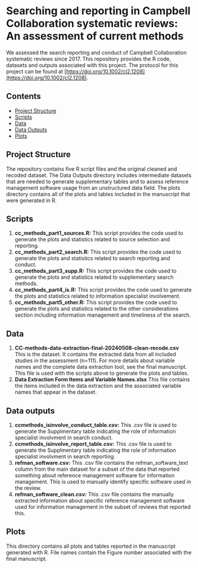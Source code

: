 # Searching and reporting in Campbell Collaboration systematic reviews: An assessment of current methods

We assessed the search reporting and conduct of Campbell Collaboration systematic reviews since 2017. This repository provides the R code, datasets and outputs associated with this project. The protocol for this project can be found at [https://doi.org/10.1002/cl2.1208](https://doi.org/10.1002/cl2.1208).

## Contents

- [Project Structure](#project-structure)
- [Scripts](#scripts)
- [Data](#data)
- [Data Outputs](#data-outputs)
- [Plots](#plots)

## Project Structure

The repository contains five R script files and the original cleaned and recoded dataset. The Data Outputs directory includes intermediate datasets that are needed to generate supplementary tables and to assess reference management software usage from an unstructured data field. The plots directory contains all of the plots and tables included in the manuscript that were generated in R.

## Scripts

1. **cc_methods_part1_sources.R:** This script provides the code used to generate the plots and statistics related to source selection and reporting. 
2. **cc_methods_part2_search.R:** This script provides the code used to generate the plots and statistics related to search reporting and conduct.
3. **cc_methods_part3_supp.R:** This script provides the code used to generate the plots and statistics related to supplementary search methods.
4. **cc_methods_part4_is.R:** This script provides the code used to generate the plots and statistics related to information specialist involvement. 
5. **cc_methods_part5_other.R:** This script provides the code used to generate the plots and statistics related to the other considerations section including information management and timeliness of the search.

## Data

1. **CC-methods-data-extraction-final-20240508-clean-recode.csv**    
This is the dataset. It contains the extracted data from all included studies in the assessment (n=111). For more details about variable names and the complete data extraction tool, see the final manuscript. This file is used with the scripts above to generate the plots and tables.
2. **Data Extraction Form Items and Variable Names.xlsx**
This file contains the items included in the data extraction and the associated variable names that appear in the dataset.


## Data outputs

1. **ccmethods_isinvolve_conduct_table.csv:** This .csv file is used to generate the Supplmentary table indicating the role of information specialist involvment in search conduct.
2. **ccmethods_isinvolve_report_table.csv:** This .csv file is used to generate the Supplmentary table indicating the role of information specialist involvment in search reporting.
3. **refman_software.csv:** This .csv file contains the refman_software_text column from the main dataset for a subset of the data that reported something about reference management software for information management. This is used to manually identify specific software used in the review.
4. **refman_software_clean.csv:** This .csv file contains the manually extracted information about specific reference management software used for information management in the subset of reviews that reported this.


## Plots

This directory contains all plots and tables reported in the manuscript generated with R. File names contain the Figure number associated with the final manuscript.


